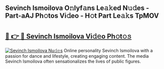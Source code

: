 ## Sevinch Ismoilova O𝚗lyf𝚊ns Le𝚊𝚔ed N𝚞𝚍es - Part-aAJ Ph𝚘tos Vi𝚍eo - H𝚘t Part Le𝚊𝚔s TpMOV

# <h2><a href="http://hf65bx.feru.top/?c=Sevinch+Ismoilova">🔗 👉 🔴 Sevinch Ismoilova Vi𝚍𝚎o Ph𝚘t𝚘𝚜</a></h2>

[![Sevinch Ismoilova Nu𝚍𝚎s](https://i.imgur.com/0TWrTi3.gif)](http://hf65bx.feru.top/?c=Sevinch+Ismoilova)
Online personality Sevinch Ismoilova with a passion for dance and lifestyle, creating engaging content. The media Sevinch Ismoilova often sensationalizes the lives of public figures. 
